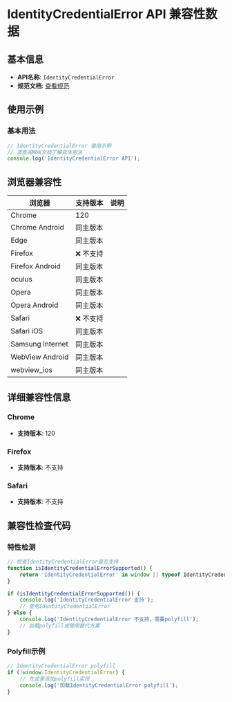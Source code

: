 # IdentityCredentialError API 兼容性数据

## 基本信息

- **API名称**: `IdentityCredentialError`
- **规范文档**: [查看规范](https://w3c-fedid.github.io/FedCM/#browser-api-identity-credential-error-interface)

## 使用示例

### 基本用法

```javascript
// IdentityCredentialError 使用示例
// 请查阅MDN文档了解具体用法
console.log('IdentityCredentialError API');
```

## 浏览器兼容性

| 浏览器 | 支持版本 | 说明 |
|--------|----------|------|
| Chrome | 120 |  |
| Chrome Android | 同主版本 |  |
| Edge | 同主版本 |  |
| Firefox | ❌ 不支持 |  |
| Firefox Android | 同主版本 |  |
| oculus | 同主版本 |  |
| Opera | 同主版本 |  |
| Opera Android | 同主版本 |  |
| Safari | ❌ 不支持 |  |
| Safari iOS | 同主版本 |  |
| Samsung Internet | 同主版本 |  |
| WebView Android | 同主版本 |  |
| webview_ios | 同主版本 |  |

## 详细兼容性信息

### Chrome

- **支持版本**: 120

### Firefox

- **支持版本**: 不支持

### Safari

- **支持版本**: 不支持

## 兼容性检查代码

### 特性检测

```javascript
// 检查IdentityCredentialError是否支持
function isIdentityCredentialErrorSupported() {
    return 'IdentityCredentialError' in window || typeof IdentityCredentialError !== 'undefined';
}

if (isIdentityCredentialErrorSupported()) {
    console.log('IdentityCredentialError 支持');
    // 使用IdentityCredentialError
} else {
    console.log('IdentityCredentialError 不支持，需要polyfill');
    // 加载polyfill或使用替代方案
}
```

### Polyfill示例

```javascript
// IdentityCredentialError polyfill
if (!window.IdentityCredentialError) {
    // 在这里添加polyfill实现
    console.log('加载IdentityCredentialError polyfill');
}
```

